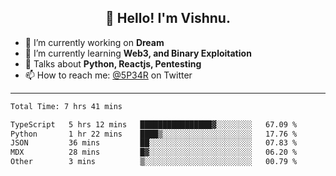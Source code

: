 <h2 align="center">👋 Hello! I'm Vishnu.</h2>


- 🔭 I’m currently working on **Dream**
- 🌱 I’m currently learning **Web3, and Binary Exploitation**
- 💬 Talks about **Python, Reactjs, Pentesting**
- 📫 How to reach me: [@5P34R](https://twitter.com/Vishnu27302693) on Twitter

---
<!--START_SECTION:waka-->

```txt
Total Time: 7 hrs 41 mins

TypeScript   5 hrs 12 mins   ████████████████▓░░░░░░░░   67.09 %
Python       1 hr 22 mins    ████▒░░░░░░░░░░░░░░░░░░░░   17.76 %
JSON         36 mins         ██░░░░░░░░░░░░░░░░░░░░░░░   07.83 %
MDX          28 mins         █▓░░░░░░░░░░░░░░░░░░░░░░░   06.20 %
Other        3 mins          ▒░░░░░░░░░░░░░░░░░░░░░░░░   00.79 %
```

<!--END_SECTION:waka-->
